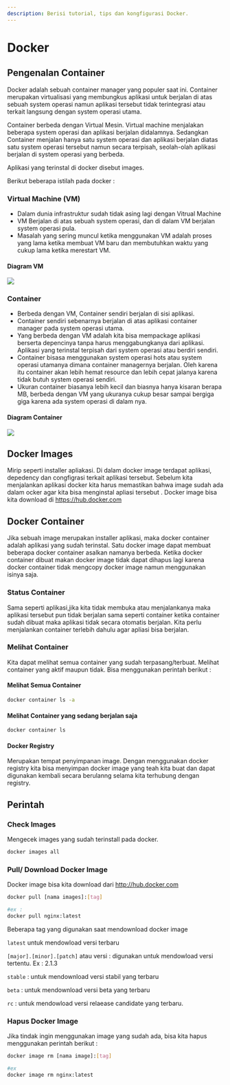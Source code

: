 ```yaml
---
description: Berisi tutorial, tips dan kongfigurasi Docker.
---
```


# Docker

## Pengenalan Container

Docker adalah sebuah container manager yang populer saat ini. Container merupakan virtualisasi yang membungkus aplikasi untuk berjalan di atas sebuah system operasi namun aplikasi tersebut tidak terintegrasi atau terkait langsung dengan system operasi utama.&#x20;

Container berbeda dengan Virtual Mesin. Virtual machine menjalakan beberapa system operasi dan aplikasi berjalan didalamnya. Sedangkan Container menjalan hanya satu system operasi dan aplikasi berjalan diatas satu system operasi tersebut namun secara terpisah, seolah-olah aplikasi berjalan di system operasi yang berbeda.

Aplikasi yang terinstal di docker  disebut images.

Berikut beberapa istilah pada docker :&#x20;

### Virtual Machine (VM)

* Dalam dunia infrastruktur sudah tidak asing lagi dengan Vitrual Machine
* VM Berjalan di atas sebuah system operasi, dan di dalam VM berjalan system operasi pula.
* Masalah  yang sering muncul ketika menggunakan VM adalah proses yang lama ketika membuat VM baru dan membutuhkan waktu yang cukup lama ketika merestart VM.&#x20;

#### Diagram VM

![](https://lh7-us.googleusercontent.com/H32Tj24jS7tKwSa0XSslFI2sWFT\_EKOm4s-VWctd-MiWk0j1rvEw3tRihmyX\_XhjSTMG5ZbqcvTXicw7Pkh98-N6PYUNou0jopv9YBPElYtIhTEuJlbggCjwqmzqBb3AsG9eh0ugE9Fg3b6GyvGVydXXhA=s2048)

### Container

* Berbeda dengan VM, Container sendiri berjalan di sisi aplikasi.
* Container sendiri sebenarnya berjalan di atas aplikasi container manager pada system operasi utama.
* Yang berbeda dengan VM adalah kita bisa mempackage aplikasi berserta depencinya tanpa harus menggabungkanya dari aplikasi. Aplikasi yang terinstal terpisah dari system operasi atau berdiri sendiri.
* Container bisasa menggunakan system operasi hots atau system operasi utamanya dimana container managernya berjalan. Oleh karena itu container akan lebih hemat resource dan lebih cepat jalanya karena tidak butuh system operasi sendiri.&#x20;
* Ukuran container biasanya lebih kecil dan biasnya hanya kisaran berapa MB, berbeda dengan VM yang ukuranya cukup besar sampai bergiga giga karena ada system operasi di dalam nya.

#### Diagram Container

![](https://lh7-us.googleusercontent.com/jnaf6IuPJ5e\_VNcZO9bRpNM1lWf81eKta3noSTMb1M0CN0AzJ\_AbQroQTB2qHKvGjfWti372IzBRdsfrkwtYe4N639aS5eXupsdIms-KOFCusW4rhCLyVPHx0wLXf79oGBZ42KYCfJNRF2iBqRlIPto8cg=s2048)

## Docker Images

Mirip seperti installer apliakasi. Di dalam docker image terdapat aplikasi, depedency dan congfigrasi terkait aplikasi tersebut. Sebelum kita menjalankan aplikasi docker kita harus memastikan bahwa image sudah ada dalam ocker agar kita bisa menginstal apliasi tersebut .  Docker image bisa kita download di https://hub.docker.com



## Docker Container

Jika sebuah image merupakan installer aplikasi, maka docker container adalah aplikasi yang sudah terinstal. Satu docker image dapat membuat beberapa docker container asalkan namanya berbeda. Ketika docker container dibuat makan docker image tidak dapat dihapus lagi karena docker container tidak mengcopy docker image namun menggunakan isinya saja.

### Status Container

Sama seperti aplikasi,jika kita tidak membuka atau menjalankanya maka aplikasi tersebut pun tidak berjalan sama seperti container ketika container sudah dibuat maka aplikasi tidak secara otomatis berjalan. Kita perlu menjalankan container terlebih dahulu agar apliasi bisa berjalan.

### Melihat Container

Kita dapat melihat semua container yang sudah terpasang/terbuat. Melihat container yang aktif maupun tidak. Bisa menggunakan perintah berikut :&#x20;

#### Melihat Semua Container

```bash
docker container ls -a
```

#### Melihat Container yang sedang berjalan saja

```bash
docker container ls
```



#### Docker Registry

Merupakan tempat penyimpanan image. Dengan menggunakan docker registry kita bisa menyimpan docker image yang teah kita buat dan dapat digunakan kembali secara berulanng selama kita terhubung dengan registry.









## Perintah

### Check Images

Mengecek images  yang sudah terinstall pada docker.

```bash
docker images all
```

### Pull/ Download Docker Image

Docker image bisa kita download dari http://hub.docker.com



```bash
docker pull [nama images]:[tag]

#ex : 
docker pull nginx:latest
```

Beberapa tag yang digunakan saat mendownload docker image

`latest` untuk mendowload versi terbaru

`[major].[minor].[patch]` atau versi :  digunakan untuk mendowload versi tertentu. Ex : 2.1.3

`stable`  : untuk mendownload versi stabil yang terbaru

`beta` : untuk mendownload versi beta yang terbaru

`rc`  : untuk mendowload versi relaease candidate yang terbaru.

### Hapus Docker Image

Jika tindak ingin menggunakan image yang sudah ada, bisa kita hapus menggunakan perintah berikut :&#x20;

```bash
docker image rm [nama image]:[tag]

#ex
docker image rm nginx:latest
```
